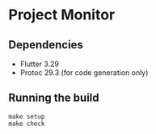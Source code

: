 # Project Monitor

## Dependencies

 * Flutter 3.29
 * Protoc 29.3 (for code generation only)

## Running the build

```
make setup
make check
```
